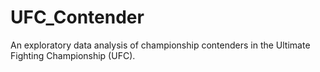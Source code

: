 # UFC_Contender
An exploratory data analysis of championship contenders in the Ultimate Fighting Championship (UFC).
